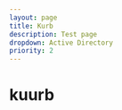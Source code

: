 ```yaml
---
layout: page
title: Kurb
description: Test page
dropdown: Active Directory
priority: 2
---
```

# kuurb
